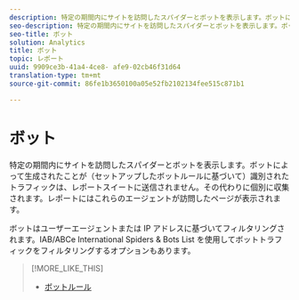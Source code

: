 ```yaml
---
description: 特定の期間内にサイトを訪問したスパイダーとボットを表示します。ボットによって生成されたことが（セットアップしたボットルールに基づいて）識別されたトラフィックは、レポートスイートに送信されません。その代わりに個別に収集されます。レポートにはこれらのエージェントが訪問したページが表示されます。
seo-description: 特定の期間内にサイトを訪問したスパイダーとボットを表示します。ボットによって生成されたことが（セットアップしたボットルールに基づいて）識別されたトラフィックは、レポートスイートに送信されません。その代わりに個別に収集されます。レポートにはこれらのエージェントが訪問したページが表示されます。
seo-title: ボット
solution: Analytics
title: ボット
topic: レポート
uuid: 9909ce3b-41a4-4ce8- afe9-02cb46f31d64
translation-type: tm+mt
source-git-commit: 86fe1b3650100a05e52fb2102134fee515c871b1

---
```



# ボット

特定の期間内にサイトを訪問したスパイダーとボットを表示します。ボットによって生成されたことが（セットアップしたボットルールに基づいて）識別されたトラフィックは、レポートスイートに送信されません。その代わりに個別に収集されます。レポートにはこれらのエージェントが訪問したページが表示されます。

ボットはユーザーエージェントまたは IP アドレスに基づいてフィルタリングされます。IAB/ABCe International Spiders &amp; Bots List を使用してボットトラフィックをフィルタリングするオプションもあります。

>[!MORE_LIKE_THIS]
>
>* [ボットルール](https://marketing.adobe.com/resources/help/en_US/admin/index.html?f=c_bot_rules)

